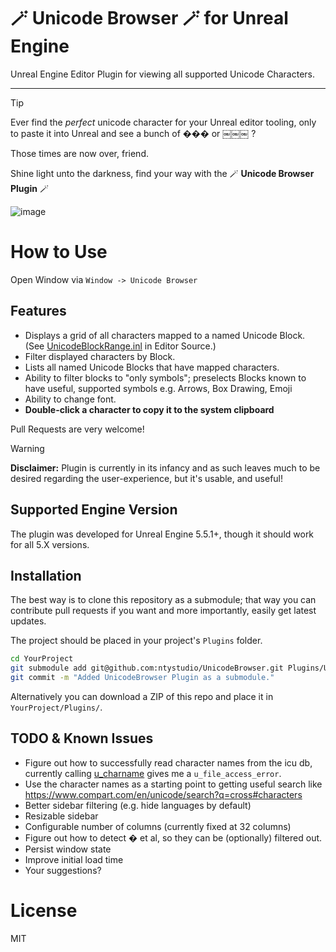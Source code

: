 # 🪄 Unicode Browser 🪄 for Unreal Engine

Unreal Engine Editor Plugin for viewing all supported Unicode Characters.

----
> [!TIP]
> Ever find the *perfect* unicode character for your Unreal editor tooling, only to paste it into Unreal and see a bunch of ��� or ￼￼￼ ?
> 
> Those times are now over, friend.
> 
> Shine light unto the darkness, find your way with the 🪄 **Unicode Browser Plugin** 🪄

![image](https://github.com/user-attachments/assets/ac6a1e00-3b38-4d3a-b607-fa6a8cf62a36)

# How to Use

Open Window via `Window -> Unicode Browser`

## Features

* Displays a grid of all characters mapped to a named Unicode Block. (See [UnicodeBlockRange.inl](https://github.com/EpicGames/UnrealEngine/blob/585df42eb3a391efd295abd231333df20cddbcf3/Engine/Source/Runtime/SlateCore/Public/Fonts/UnicodeBlockRange.inl) in Editor Source.)
* Filter displayed characters by Block.
* Lists all named Unicode Blocks that have mapped characters.
* Ability to filter blocks to "only symbols"; preselects Blocks known to have useful, supported symbols e.g. Arrows, Box Drawing, Emoji
* Ability to change font.
* **Double-click a character to copy it to the system clipboard**

Pull Requests are very welcome!

> [!WARNING]
> **Disclaimer:** Plugin is currently in its infancy and as such leaves much to be desired regarding the user-experience, but it's usable, and useful!

## Supported Engine Version

The plugin was developed for Unreal Engine 5.5.1+, though it should work for all 5.X versions.

## Installation

The best way is to clone this repository as a submodule; that way you can contribute
pull requests if you want and more importantly, easily get latest updates.
 
The project should be placed in your project's `Plugins` folder.

```bash
cd YourProject
git submodule add git@github.com:ntystudio/UnicodeBrowser.git Plugins/UnicodeBrowser
git commit -m "Added UnicodeBrowser Plugin as a submodule."
```

Alternatively you can download a ZIP of this repo and place it in `YourProject/Plugins/`.

## TODO & Known Issues

* Figure out how to successfully read character names from the icu db, currently calling [u_charname](https://github.com/unicode-org/icu/blob/f8aa68b0c1c9584633e7a61157185f1a2c275f58/icu4c/source/common/unames.cpp#L1450) gives me a `u_file_access_error`.
* Use the character names as a starting point to getting useful search like https://www.compart.com/en/unicode/search?q=cross#characters
* Better sidebar filtering (e.g. hide languages by default)
* Resizable sidebar
* Configurable number of columns (currently fixed at 32 columns)
* Figure out how to detect � et al, so they can be (optionally) filtered out.
* Persist window state
* Improve initial load time
* Your suggestions?

# License

MIT
